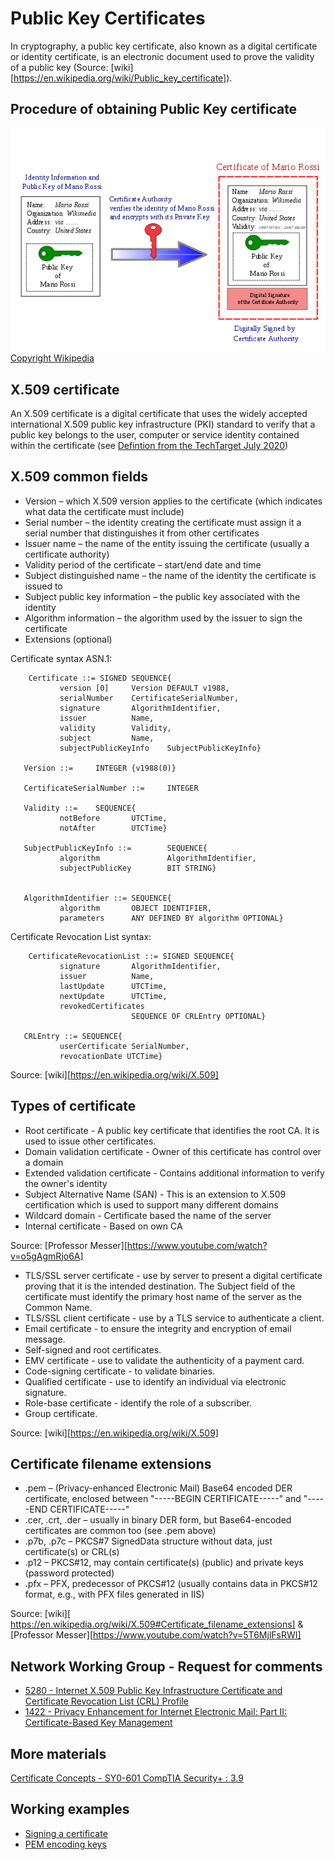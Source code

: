# Public Key Certificates

In cryptography, a public key certificate, also known as a digital certificate or identity certificate, is an electronic document used to prove the validity of a public key (Source: [wiki][https://en.wikipedia.org/wiki/Public_key_certificate]).

## Procedure of obtaining Public Key certificate

![From wiki](./img/550px-PublicKeyCertificateDiagram_It.svg.png) 
[Copyright Wikipedia](https://en.wikipedia.org/wiki/Public_key_certificate)

## X.509 certificate

An X.509 certificate is a digital certificate that uses the widely accepted international X.509 public key infrastructure (PKI) standard to verify that a public key belongs to the user, computer or service identity contained within the certificate (see [Defintion from the TechTarget July 2020](https://www.techtarget.com/searchsecurity/definition/X509-certificate))

## X.509 common fields 

* Version – which X.509 version applies to the certificate (which indicates what data the certificate must include)
* Serial number – the identity creating the certificate must assign it a serial number that distinguishes it from other certificates
* Issuer name – the name of the entity issuing the certificate (usually a certificate authority)
* Validity period of the certificate – start/end date and time
* Subject distinguished name – the name of the identity the certificate is issued to
* Subject public key information – the public key associated with the identity
* Algorithm information – the algorithm used by the issuer to sign the certificate
* Extensions (optional)

Certificate syntax ASN.1:

```
    Certificate ::= SIGNED SEQUENCE{
           version [0]     Version DEFAULT v1988,
           serialNumber    CertificateSerialNumber,
           signature       AlgorithmIdentifier,
           issuer          Name,
           validity        Validity,
           subject         Name,
           subjectPublicKeyInfo    SubjectPublicKeyInfo}

   Version ::=     INTEGER {v1988(0)}

   CertificateSerialNumber ::=     INTEGER

   Validity ::=    SEQUENCE{
           notBefore       UTCTime,
           notAfter        UTCTime}

   SubjectPublicKeyInfo ::=        SEQUENCE{
           algorithm               AlgorithmIdentifier,
           subjectPublicKey        BIT STRING}


   AlgorithmIdentifier ::= SEQUENCE{
           algorithm       OBJECT IDENTIFIER,
           parameters      ANY DEFINED BY algorithm OPTIONAL}
```

Certificate Revocation List syntax:

```
    CertificateRevocationList ::= SIGNED SEQUENCE{
           signature       AlgorithmIdentifier,
           issuer          Name,
           lastUpdate      UTCTime,
           nextUpdate      UTCTime,
           revokedCertificates
                           SEQUENCE OF CRLEntry OPTIONAL}

   CRLEntry ::= SEQUENCE{
           userCertificate SerialNumber,
           revocationDate UTCTime}
```

Source: [wiki][https://en.wikipedia.org/wiki/X.509]

## Types of certificate

* Root certificate - A public key certificate that identifies the root CA. It is used to issue other certificates.
* Domain validation certificate - Owner of this certificate has control over a domain
* Extended validation certificate - Contains additional information to verify the owner's identity
* Subject Alternative Name (SAN) - This is an extension to X.509 certification which is used to support many different domains
* Wildcard domain - Certificate based the name of the server
* Internal certificate - Based on own CA

Source: [Professor Messer][https://www.youtube.com/watch?v=o5gAgmRjo6A]

* TLS/SSL server certificate - use by server to present a digital certificate proving that it is the intended destination. The Subject field of the certificate must identify the primary host name of the server as the Common Name.
* TLS/SSL client certificate - use by a TLS service to authenticate a client.
* Email certificate - to ensure the integrity and encryption of email message.
* Self-signed and root certificates.
* EMV certificate - use to validate the authenticity of a payment card.
* Code-signing certificate - to validate binaries.
* Qualified certificate - use to identify an individual via electronic signature.
* Role-base certificate - identify the role of a subscriber.
* Group certificate.

Source: [wiki][https://en.wikipedia.org/wiki/X.509] 

## Certificate filename extensions

* .pem – (Privacy-enhanced Electronic Mail) Base64 encoded DER certificate, enclosed between "-----BEGIN CERTIFICATE-----" and "-----END CERTIFICATE-----"
* .cer, .crt, .der – usually in binary DER form, but Base64-encoded certificates are common too (see .pem above)
* .p7b, .p7c – PKCS#7 SignedData structure without data, just certificate(s) or CRL(s)
* .p12 – PKCS#12, may contain certificate(s) (public) and private keys (password protected)
* .pfx – PFX, predecessor of PKCS#12 (usually contains data in PKCS#12 format, e.g., with PFX files generated in IIS)

Source: [wiki][ https://en.wikipedia.org/wiki/X.509#Certificate_filename_extensions] & [Professor Messer][https://www.youtube.com/watch?v=5T6MjlFsRWI]

## Network Working Group - Request for comments

* [5280 - Internet X.509 Public Key Infrastructure Certificate and Certificate Revocation List (CRL) Profile](https://datatracker.ietf.org/doc/html/rfc5280)
* [1422 - Privacy Enhancement for Internet Electronic Mail: Part II: Certificate-Based Key Management](https://datatracker.ietf.org/doc/html/rfc1422)

## More materials

[Certificate Concepts - SY0-601 CompTIA Security+ : 3.9](https://www.youtube.com/watch?v=nUuFwkyw0xs)


## Working examples

* [Signing a certificate](../examples/cert/sign_test.go)
* [PEM encoding keys](../examples/pemenc/pemenc_test.go)
